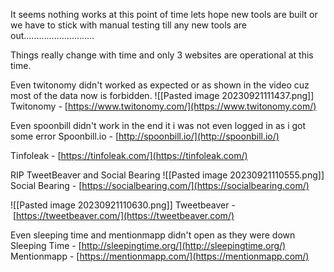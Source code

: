 It seems nothing works at this point of time lets hope new tools are built or we have to stick with manual testing till any new tools are out............................


Things really change with time and only 3 websites are operational at this time.

Even twitonomy didn't worked as expected or as shown in the video cuz most of the data now is forbidden.
![[Pasted image 20230921111437.png]]
Twitonomy - [https://www.twitonomy.com/](https://www.twitonomy.com/)

Even spoonbill didn't work in the end it i was not even logged in as i got some error
Spoonbill.io - [http://spoonbill.io/](http://spoonbill.io/)


Tinfoleak - [https://tinfoleak.com/](https://tinfoleak.com/)



RIP TweetBeaver and Social Bearing
![[Pasted image 20230921110555.png]]
Social Bearing - [https://socialbearing.com/](https://socialbearing.com/)

![[Pasted image 20230921110630.png]]
Tweetbeaver - [https://tweetbeaver.com/](https://tweetbeaver.com/)

Even sleeping time and mentionmapp didn't open as they were down
Sleeping Time - [http://sleepingtime.org/](http://sleepingtime.org/)
Mentionmapp - [https://mentionmapp.com/](https://mentionmapp.com/)

